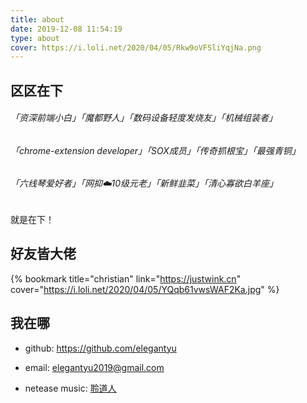 ```yaml
---
title: about
date: 2019-12-08 11:54:19
type: about
cover: https://i.loli.net/2020/04/05/Rkw9oVFSliYqjNa.png
---
```


## 区区在下
  ###### 「资深前端小白」「魔都野人」「数码设备轻度发烧友」「机械组装者」
  ###### 「chrome-extension developer」「SOX成员」「传奇抓根宝」「最强青铜」
  ###### 「六线琴爱好者」「网抑☁️10级元老」「新鲜韭菜」「清心寡欲白羊座」
  
  就是在下！
  
  
## 好友皆大佬

{% bookmark title="christian" link="https://justwink.cn" cover="https://i.loli.net/2020/04/05/YQqb61vwsWAF2Ka.jpg" %}

## 我在哪

  - github: https://github.com/elegantyu

  - email: elegantyu2019@gmail.com

  - netease music: [聆道人](https://music.163.com/#/user/home?id=103973269) 